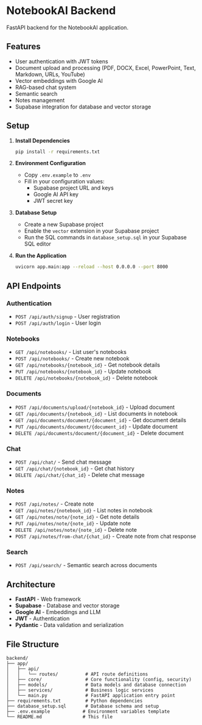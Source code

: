 # NotebookAI Backend

FastAPI backend for the NotebookAI application.

## Features

- User authentication with JWT tokens
- Document upload and processing (PDF, DOCX, Excel, PowerPoint, Text, Markdown, URLs, YouTube)
- Vector embeddings with Google AI
- RAG-based chat system
- Semantic search
- Notes management
- Supabase integration for database and vector storage

## Setup

1. **Install Dependencies**
   ```bash
   pip install -r requirements.txt
   ```

2. **Environment Configuration**
   - Copy `.env.example` to `.env`
   - Fill in your configuration values:
     - Supabase project URL and keys
     - Google AI API key
     - JWT secret key

3. **Database Setup**
   - Create a new Supabase project
   - Enable the `vector` extension in your Supabase project
   - Run the SQL commands in `database_setup.sql` in your Supabase SQL editor

4. **Run the Application**
   ```bash
   uvicorn app.main:app --reload --host 0.0.0.0 --port 8000
   ```

## API Endpoints

### Authentication
- `POST /api/auth/signup` - User registration
- `POST /api/auth/login` - User login

### Notebooks
- `GET /api/notebooks/` - List user's notebooks
- `POST /api/notebooks/` - Create new notebook
- `GET /api/notebooks/{notebook_id}` - Get notebook details
- `PUT /api/notebooks/{notebook_id}` - Update notebook
- `DELETE /api/notebooks/{notebook_id}` - Delete notebook

### Documents
- `POST /api/documents/upload/{notebook_id}` - Upload document
- `GET /api/documents/{notebook_id}` - List documents in notebook
- `GET /api/documents/document/{document_id}` - Get document details
- `PUT /api/documents/document/{document_id}` - Update document
- `DELETE /api/documents/document/{document_id}` - Delete document

### Chat
- `POST /api/chat/` - Send chat message
- `GET /api/chat/{notebook_id}` - Get chat history
- `DELETE /api/chat/{chat_id}` - Delete chat message

### Notes
- `POST /api/notes/` - Create note
- `GET /api/notes/{notebook_id}` - List notes in notebook
- `GET /api/notes/note/{note_id}` - Get note details
- `PUT /api/notes/note/{note_id}` - Update note
- `DELETE /api/notes/note/{note_id}` - Delete note
- `POST /api/notes/from-chat/{chat_id}` - Create note from chat response

### Search
- `POST /api/search/` - Semantic search across documents

## Architecture

- **FastAPI** - Web framework
- **Supabase** - Database and vector storage
- **Google AI** - Embeddings and LLM
- **JWT** - Authentication
- **Pydantic** - Data validation and serialization

## File Structure

```
backend/
├── app/
│   ├── api/
│   │   └── routes/          # API route definitions
│   ├── core/                # Core functionality (config, security)
│   ├── models/              # Data models and database connection
│   ├── services/            # Business logic services
│   └── main.py              # FastAPI application entry point
├── requirements.txt         # Python dependencies
├── database_setup.sql       # Database schema and setup
├── .env.example            # Environment variables template
└── README.md               # This file
```